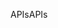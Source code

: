 <span data-ttu-id="96fd8-101">APIs</span><span class="sxs-lookup"><span data-stu-id="96fd8-101">APIs</span></span>